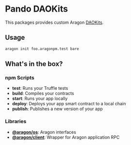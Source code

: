 # Pando DAOKits

This packages provides custom Aragon [DAOKits](https://github.com/aragon/dao-kits).









## Usage

```sh
aragon init foo.aragonpm.test bare
```

## What's in the box?

### npm Scripts

- **test**: Runs your Truffle tests
- **build**: Compiles your contracts
- **start**: Runs your app locally
- **deploy**: Deploys your app smart contract to a local chain
- **publish**: Publishes a new version of your app

### Libraries

- [**@aragon/os**](https://github.com/aragon/aragonOS): Aragon interfaces
- [**@aragon/client**](https://github.com/aragon/aragon.js/tree/master/packages/aragon-client): Wrapper for Aragon application RPC
